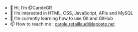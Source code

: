 - 👋 Hi, I’m @CaroleGR
- 👀 I’m interested in HTML, CSS, JavaScript, APIs and MySQL
- 🌱 I’m currently learning how to use Git and GitHub
- 📫 How to reach me : carole.retaillaud@laposte.net

<!---
CaroleGR/CaroleGR is a ✨ special ✨ repository because its `README.md` (this file) appears on your GitHub profile.
You can click the Preview link to take a look at your changes. 

-💞️ I’m looking to collaborate on ...

--->

